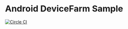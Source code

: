 # Android DeviceFarm Sample

[![Circle CI](https://circleci.com/gh/horie1024/AndroidDeviceFarmSample/tree/master.svg?style=svg)](https://circleci.com/gh/horie1024/AndroidDeviceFarmSample/tree/master)

